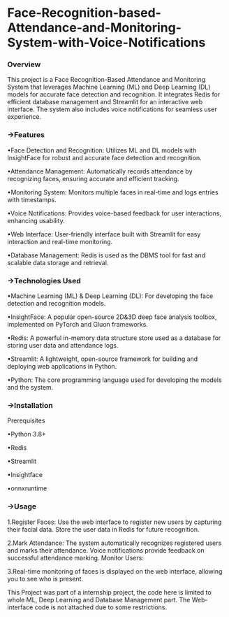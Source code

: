 # Face-Recognition-based-Attendance-and-Monitoring-System-with-Voice-Notifications

### Overview
This project is a Face Recognition-Based Attendance and Monitoring System that leverages Machine Learning (ML) and Deep Learning (DL) models for accurate face detection and recognition. It integrates Redis for efficient database management and Streamlit for an interactive web interface. The system also includes voice notifications for seamless user experience.

### →Features
•Face Detection and Recognition: Utilizes ML and DL models with InsightFace for robust and accurate face detection and recognition.

•Attendance Management: Automatically records attendance by recognizing faces, ensuring accurate and efficient tracking.

•Monitoring System: Monitors multiple faces in real-time and logs entries with timestamps.

•Voice Notifications: Provides voice-based feedback for user interactions, enhancing usability.

•Web Interface: User-friendly interface built with Streamlit for easy interaction and real-time monitoring.

•Database Management: Redis is used as the DBMS tool for fast and scalable data storage and retrieval.

### →Technologies Used
•Machine Learning (ML) & Deep Learning (DL): For developing the face detection and recognition models.

•InsightFace: A popular open-source 2D&3D deep face analysis toolbox, implemented on PyTorch and Gluon frameworks.

•Redis: A powerful in-memory data structure store used as a database for storing user data and attendance logs.

•Streamlit: A lightweight, open-source framework for building and deploying web applications in Python.

•Python: The core programming language used for developing the models and the system.


### →Installation
Prerequisites

•Python 3.8+

•Redis

•Streamlit

•Insightface

•onnxruntime

### →Usage
1.Register Faces:
Use the web interface to register new users by capturing their facial data.
Store the user data in Redis for future recognition.

2.Mark Attendance:
The system automatically recognizes registered users and marks their attendance.
Voice notifications provide feedback on successful attendance marking.
Monitor Users:

3.Real-time monitoring of faces is displayed on the web interface, allowing you to see who is present.







This Project was part of a internship project, the code here is limited to whole ML, Deep Learning and Database Management part. The Web-interface code is not attached due to some restrictions.
